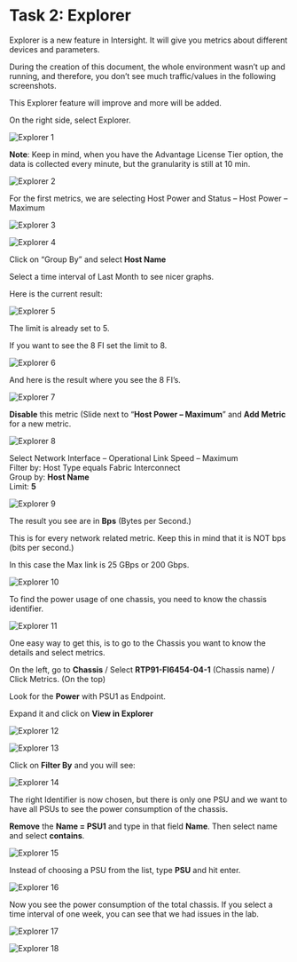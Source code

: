 # Task 2: Explorer

Explorer is a new feature in Intersight. It will give you metrics about different devices and parameters.

During the creation of this document, the whole environment wasn’t up and running, and therefore, you don’t see much traffic/values in the following screenshots.

This Explorer feature will improve and more will be added.

On the right side, select Explorer.

![Explorer 1](./Explorer1.png "Explorer 1")

**Note**:
Keep in mind, when you have the Advantage License Tier option, the data is collected every minute, but the granularity is still at 10 min.

![Explorer 2](./Explorer2.png "Explorer 2")

For the first metrics, we are selecting Host Power and Status – Host Power – Maximum

![Explorer 3](./Explorer3.png "Explorer 3")

![Explorer 4](./Explorer4.png "Explorer 4")

Click on “Group By” and select **Host Name**

Select a time interval of Last Month to see nicer graphs.

Here is the current result:

![Explorer 5](./Explorer5.png "Explorer 5")

The limit is already set to 5.

If you want to see the 8 FI set the limit to 8.

![Explorer 6](./Explorer6.png "Explorer 6")

And here is the result where you see the 8 FI’s.

![Explorer 7](./Explorer7.png "Explorer 7")

**Disable** this metric (Slide next to “**Host Power – Maximum**” and **Add Metric** for a new metric.

![Explorer 8](./Explorer8.png "Explorer 8")

Select Network Interface – Operational Link Speed – Maximum  
Filter by: Host Type equals Fabric Interconnect  
Group by: **Host Name**  
Limit: **5**

![Explorer 9](./Explorer9.png "Explorer 9")

The result you see are in **Bps** (Bytes per Second.)

This is for every network related metric. Keep this in mind that it is NOT bps (bits per second.)

In this case the Max link is 25 GBps or 200 Gbps.

![Explorer 10](./Explorer10.png "Explorer 10")

To find the power usage of one chassis, you need to know the chassis identifier.

![Explorer 11](./Explorer11.png "Explorer 11")

One easy way to get this, is to go to the Chassis you want to know the details and select metrics.

On the left, go to **Chassis** / Select **RTP91-FI6454-04-1** (Chassis name) / Click Metrics. (On the top)

Look for the **Power** with PSU1 as Endpoint.

Expand it and click on **View in Explorer**

![Explorer 12](./Explorer12.png "Explorer 12")

![Explorer 13](./Explorer13.png "Explorer 13")

Click on **Filter By** and you will see:

![Explorer 14](./Explorer14.png "Explorer 14")

The right Identifier is now chosen, but there is only one PSU and we want to have all PSUs to see the power consumption of the chassis.

**Remove** the **Name = PSU1** and type in that field **Name**. Then select name and select **contains**.

![Explorer 15](./Explorer15.png "Explorer 15")

Instead of choosing a PSU from the list, type **PSU** and hit enter.

![Explorer 16](./Explorer16.png "Explorer 16")

Now you see the power consumption of the total chassis.
If you select a time interval of one week, you can see that we had issues in the lab.

![Explorer 17](./Explorer17.png "Explorer 17")

![Explorer 18](./Explorer18.png "Explorer 18")